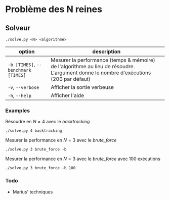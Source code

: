 # Problème des N reines

## Solveur

`./solve.py <N> <algorithme>`

option|description
-|-
`-b [TIMES]`, `--benchmark [TIMES]`|Mesurer la performance (temps & mémoire) de l'algorithme au lieu de résoudre. L'argument donne le nombre d'exécutions (200 par défaut)
`-v`, `--verbose`|Afficher la sortie verbeuse
`-h`, `--help`|Afficher l'aide

### Examples

Résoudre en $N=4$ avec le *backtracking*

`./solve.py 4 backtracking`

Mesurer la performance en $N=3$ avec le *brute_force*

`./solve.py 3 brute_force -b`

Mesurer la performance en $N=3$ avec le *brute_force* avec 100 exécutions

`./solve.py 3 brute_force -b 100`

### Todo

- Marius' techniques
